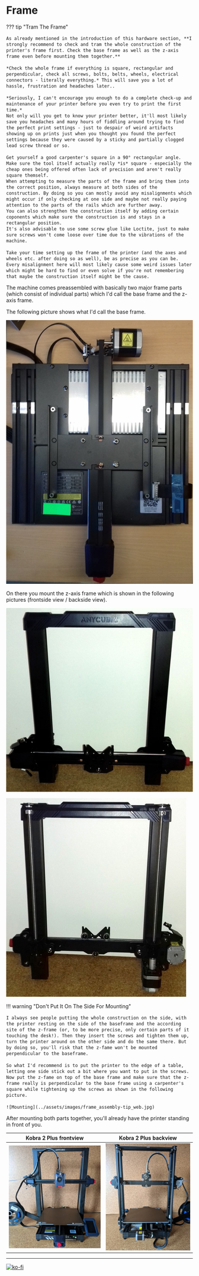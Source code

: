 # Frame 

??? tip "Tram The Frame"  

    As already mentioned in the introduction of this hardware section, **I strongly recommend to check and tram the whole construction of the printer's frame first. Check the base frame as well as the z-axis frame even before mounting them together.**  

    *Check the whole frame if everything is square, rectangular and perpendicular, check all screws, bolts, belts, wheels, electrical connectors - literally everything.* This will save you a lot of hassle, frustration and headaches later..  

    *Seriously, I can't encourage you enough to do a complete check-up and maintenance of your printer before you even try to print the first time.*    
    Not only will you get to know your printer better, it'll most likely save you headaches and many hours of fiddling around trying to find the perfect print settings - just to despair of weird artifacts showing up on prints just when you thought you found the perfect settings because they were caused by a sticky and partially clogged lead screw thread or so.   

    Get yourself a good carpenter's square in a 90° rectangular angle. Make sure the tool itself actually really *is* square - especially the cheap ones being offered often lack of precision and aren't really square themself.  
    When attempting to measure the parts of the frame and bring them into the correct position, always measure at both sides of the construction. By doing so you can mostly avoid any misalignments which might occur if only checking at one side and maybe not really paying attention to the parts of the rails which are further away.  
    You can also strengthen the construction itself by adding certain coponents which make sure the construction is and stays in a rectangular position.  
    It's also advisable to use some screw glue like Loctite, just to make sure screws won't come loose over time due to the vibrations of the machine.  

    Take your time setting up the frame of the printer (and the axes and wheels etc. after doing so as well), be as precise as you can be. Every misalignment here will most likely cause some weird issues later which might be hard to find or even solve if you're not remembering that maybe the construction itself might be the cause.   

The machine comes preassembled with basically two major frame parts (which consist of individual parts) which I'd call the base frame and the z-axis frame.  

The following picture shows what I'd call the base frame.  

![Base frame](../assets/images/frame_K2Pro_baseframe_web.jpg)   

On there you mount the z-axis frame which is shown in the following pictures (frontside view / backside view).  

![Z-axis frame](../assets/images/axes_K2Pro_z-frame-front_web.jpg)   

![Z-axis frame](../assets/images/axes_K2Pro_z-frame-back_web.jpg)   


!!! warning "Don't Put It On The Side For Mounting"

    I always see people putting the whole construction on the side, with the printer resting on the side of the baseframe and the according site of the z-frame (or, to be more precise, only certain parts of it touching the desk!). Then they insert the screws and tighten them up, turn the printer around on the other side and do the same there. But by doing so, you'll risk that the z-fame won't be mounted perpendicular to the baseframe.  
    
    So what I'd recommend is to put the printer to the edge of a table, letting one side stick out a bit where you want to put in the screws.  
    Now put the z-fame on top of the base frame and make sure that the z-frame really is perpendicular to the base frame using a carpenter's square while tightening up the screws as shown in the following picture.  

    ![Mounting](../assets/images/frame_assembly-tip_web.jpg)  
    
After mounting both parts together, you'll already have the printer standing in front of you.  

| Kobra 2 Plus frontview | Kobra 2 Plus backview |  
|:---------------------:|:--------------------:| 
| ![Kobra 2 Plus front](../assets/images/printer_K2Plus_front_web.jpg) |  ![Kobra 2 Pro back](../assets/images/printer_K2Plus_back_web.jpg) | 

---

[![ko-fi](https://ko-fi.com/img/githubbutton_sm.svg)](https://ko-fi.com/U6U5NPB51)  
